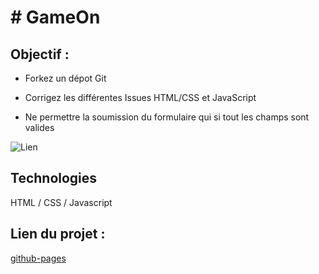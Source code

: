 # # GameOn

## Objectif :


- Forkez un dépot Git

- Corrigez les différentes Issues HTML/CSS et JavaScript

- Ne permettre la soumission du formulaire qui si tout les champs sont valides



![Lien](https://user.oc-static.com/upload/2020/08/14/15974189716945_image2.png)


## Technologies

HTML / CSS / Javascript


## Lien du projet : 

[github-pages](https://florysiaksimon.github.io/FlorysiakSimon_4_21012021/starterOnly/)
